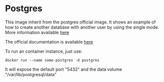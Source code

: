 # Postgres

This image inherit from the postgres official image.
It shows an example of how to create another database with another user by using the single mode.
More information available [here](http://stackoverflow.com/questions/26598738/how-to-create-user-database-in-script-for-docker-postgres)

The official documentation is available [here](https://registry.hub.docker.com/_/postgres/)

To run an container instance, just use: 

    docker run --name some-postgres -d postgres    

It will expose the default port "5432" and the data volume "/var/lib/postgresql/data"